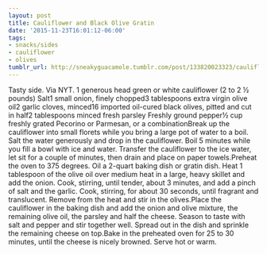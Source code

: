 ```yaml
---
layout: post
title: Cauliflower and Black Olive Gratin
date: '2015-11-23T16:01:12-06:00'
tags:
- snacks/sides
- cauliflower
- olives
tumblr_url: http://sneakyguacamole.tumblr.com/post/133820023323/cauliflower-and-black-olive-gratin
---
```

Tasty side. Via NYT. 1 generous head green or white cauliflower (2 to 2 ½ pounds) Salt1 small onion, finely chopped3 tablespoons extra virgin olive oil2 garlic cloves, minced16 imported oil-cured black olives, pitted and cut in half2 tablespoons minced fresh parsley Freshly ground pepper½ cup freshly grated Pecorino or Parmesan, or a combinationBreak up the cauliflower into small florets while you bring a large pot of water to a boil. Salt the water generously and drop in the cauliflower. Boil 5 minutes while you fill a bowl with ice and water. Transfer the cauliflower to the ice water, let sit for a couple of minutes, then drain and place on paper towels.Preheat the oven to 375 degrees. Oil a 2-quart baking dish or gratin dish. Heat 1 tablespoon of the olive oil over medium heat in a large, heavy skillet and add the onion. Cook, stirring, until tender, about 3 minutes, and add a pinch of salt and the garlic. Cook, stirring, for about 30 seconds, until fragrant and translucent. Remove from the heat and stir in the olives.Place the cauliflower in the baking dish and add the onion and olive mixture, the remaining olive oil, the parsley and half the cheese. Season to taste with salt and pepper and stir together well. Spread out in the dish and sprinkle the remaining cheese on top.Bake in the preheated oven for 25 to 30 minutes, until the cheese is nicely browned. Serve hot or warm.

